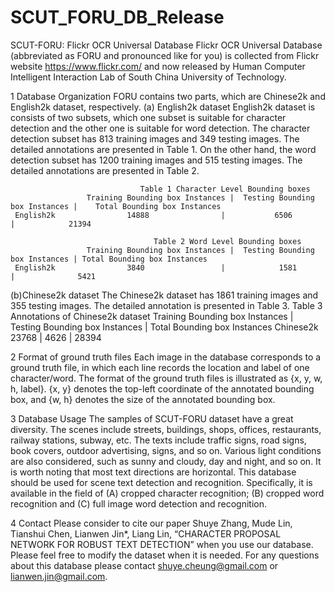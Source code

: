# SCUT_FORU_DB_Release

SCUT-FORU: Flickr OCR Universal Database
Flickr OCR Universal Database (abbreviated as FORU and pronounced like for you) is collected from Flickr website https://www.flickr.com/ and now released by Human Computer Intelligent Interaction Lab of South China University of Technology.

1 Database Organization
FORU contains two parts, which are Chinese2k and English2k dataset, respectively.
(a) English2k dataset
English2k dataset is consists of two subsets, which one subset is suitable for character detection and the other one is suitable for word detection. The character detection subset has 813 training images and 349 testing images. The detailed annotations are presented in Table 1. On the other hand, the word detection subset has 1200 training images and 515 testing images. The detailed annotations are presented in Table 2.

                                 Table 1 Character Level Bounding boxes
	                 Training Bounding box Instances |	Testing Bounding box Instances |	Total Bounding box Instances
     English2k                14888	               |           6506	                 |            21394

                                    Table 2 Word Level Bounding boxes
	                 Training Bounding box Instances |	Testing Bounding box Instances | Total Bounding box Instances
     English2k	              3840	               |            1581	               |              5421

(b)Chinese2k dataset
The Chinese2k dataset has 1861 training images and 355 testing images. The detailed annotation is presented in Table 3.
                                 Table 3 Annotations of Chinese2k dataset
	                 Training Bounding box Instances | Testing Bounding box Instances	 | Total Bounding box Instances
     Chinese2k	              23768	               |             4626	               |             28394

2 Format of ground truth files
Each image in the database corresponds to a ground truth file, in which each line records the location and label of one character/word. The format of the ground truth files is illustrated as {x, y, w, h, label}. {x, y} denotes the top-left coordinate of the annotated bounding box, and {w, h} denotes the size of the annotated bounding box.

3 Database Usage
The samples of SCUT-FORU dataset have a great diversity. The scenes include streets, buildings, shops, offices, restaurants, railway stations, subway, etc. The texts include traffic signs, road signs, book covers, outdoor advertising, signs, and so on. Various light conditions are also considered, such as sunny and cloudy, day and night, and so on. It is worth noting that most text directions are horizontal. This database should be used for scene text detection and recognition. Specifically, it is available in the field of (A) cropped character recognition; (B) cropped word recognition and (C) full image word detection and recognition.

4 Contact
Please consider to cite our paper 
Shuye Zhang, Mude Lin, Tianshui Chen, Lianwen Jin*, Liang Lin, “CHARACTER PROPOSAL NETWORK FOR ROBUST TEXT DETECTION” when you use our database.
Please feel free to modify the dataset when it is needed. For any questions about this database please contact shuye.cheung@gmail.com or lianwen.jin@gmail.com.

